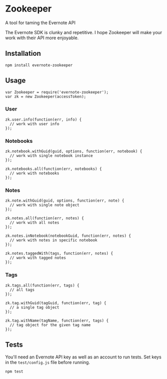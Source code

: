 Zookeeper
=========

A tool for taming the Evernote API

The Evernote SDK is clunky and repetitive. I hope Zookeeper will make your work
with their API more enjoyable.

Installation
------------

```
npm install evernote-zookeeper
```

Usage
-----

```
var Zookeeper = require('evernote-zookeeper');
var zk = new Zookeeper(accessToken);
```

### User

```
zk.user.info(function(err, info) {
  // work with user info
});
```

### Notebooks

```
zk.notebook.withGuid(guid, options, function(err, notebook) {
  // work with single notebook instance
});

zk.notebooks.all(function(err, notebooks) {
  // work with notebooks
});
```

### Notes

```
zk.note.withGuid(guid, options, function(err, note) {
  // work with single note object
});

zk.notes.all(function(err, notes) {
  // work with all notes
});

zk.notes.inNotebook(notebookGuid, function(err, notes) {  
  // work with notes in specific notebook
});

zk.notes.taggedWith(tags, function(err, notes) {
  // work with tagged notes
});
```

### Tags

```
zk.tags.all(function(err, tags) {
  // all tags
});

zk.tag.withGuid(tagGuid, function(err, tag) {
  // a single tag object
});

zk.tag.withName(tagName, function(err, tags) {
  // tag object for the given tag name
});
```

Tests
-----

You'll need an Evernote API key as well as an account to run tests. Set keys in the
`test/config.js` file before running.

```
npm test
```
